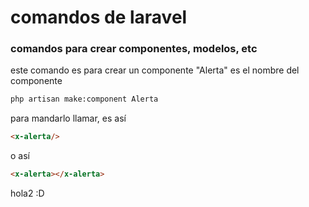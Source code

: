 # comandos de laravel
### comandos para crear componentes, modelos, etc

este comando es para crear un componente
"Alerta" es el nombre del componente
```bash
php artisan make:component Alerta
```

para mandarlo llamar, es así

```html
<x-alerta/>
```

o así

```html
<x-alerta></x-alerta>
```

hola2 :D
